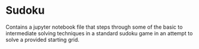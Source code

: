 # Sudoku

Contains a jupyter notebook file that steps through some of the basic to intermediate solving techniques in a standard sudoku game in an attempt to solve a provided starting grid.
